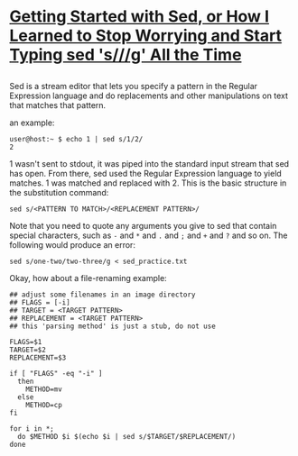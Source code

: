 <!-- 
title: Getting Started with Sed, or How I learned to Stop Worrying and Start Typing 's///g' All the Time 
author: alex
short_text: Sed is a very useful tool.
-->

<a href="" class="link-wrap"><h1>Getting Started with Sed, or How I Learned to Stop Worrying and Start Typing sed 's///g' All the Time</h1></a>

<h2></h2>

Sed is a stream editor that lets you specify a pattern in the Regular Expression language and do replacements and other manipulations on text that matches that pattern.

an example:

	user@host:~ $ echo 1 | sed s/1/2/
	2

1 wasn't sent to stdout, it was piped into the standard input stream that sed has open. From there, sed used the Regular Expression language to yield matches. 1 was matched and replaced with 2. This is the basic structure in the substitution command: 

	sed s/<PATTERN TO MATCH>/<REPLACEMENT PATTERN>/ 

Note that you need to quote any arguments you give to sed that contain special characters, such as `-` and `*` and `.` and `;` and `+` and `?` and so on. The following would produce an error:

	sed s/one-two/two-three/g < sed_practice.txt

Okay, how about a file-renaming example:


	## adjust some filenames in an image directory
	## FLAGS = [-i]
	## TARGET = <TARGET PATTERN>
	## REPLACEMENT = <TARGET PATTERN>
	## this 'parsing method' is just a stub, do not use
	
	FLAGS=$1
	TARGET=$2
	REPLACEMENT=$3

	if [ "FLAGS" -eq "-i" ]
	  then
	    METHOD=mv
	  else
	    METHOD=cp
	fi

	for i in *;
	  do $METHOD $i $(echo $i | sed s/$TARGET/$REPLACEMENT/)
	done

